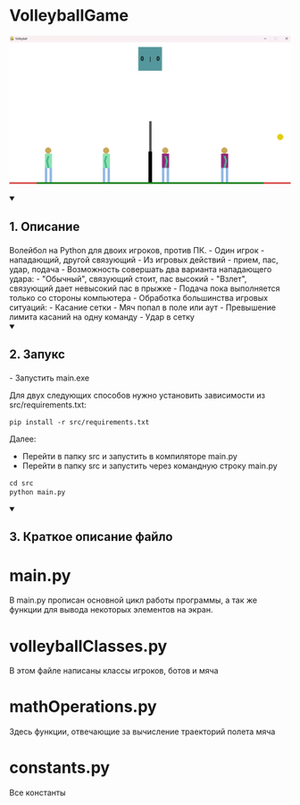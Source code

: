 # VolleyballGame

![Логотип](images/screenshot.png)


<details open>
  <summary>
    <h2>
      <p>
        1. Описание
      </p>
    </h2>
  </summary> 
    Волейбол на Python для двоих игроков, против ПК.
    - Один игрок - нападающий, другой связующий
    - Из игровых действий - прием, пас, удар, подача
    - Возможность совершать два варианта нападающего удара:
        - "Обычный", связующий стоит, пас высокий
        - "Взлет", связующий дает невысокий пас в прыжке
    - Подача пока выполняется только со стороны компьютера
    - Обработка большинства игровых ситуаций:
        - Касание сетки
        - Мяч попал в поле или аут
        - Превышение лимита касаний на одну команду
        - Удар в сетку
</details>

<details open>
  <summary>
    <h2>
      <p>
        2. Запукс
      </p>
    </h2>
  </summary> 
- Запустить main.exe

Для двух следующих способов нужно установить зависимости из src/requirements.txt:

```
pip install -r src/requirements.txt
```

Далее:
- Перейти в папку src и запустить в компиляторе main.py
- Перейти в папку src и запустить через командную строку main.py

```
cd src
python main.py
```
</details>

<details open>
  <summary>
    <h2>
      <p>
        3. Краткое описание файло
      </p>
    </h2>
  </summary> 

# main.py
В main.py прописан основной цикл работы программы, а так же функции для вывода некоторых элементов на экран.

# volleyballClasses.py
В этом файле написаны классы игроков, ботов и мяча

# mathOperations.py
Здесь функции, отвечающие за вычисление траекторий полета мяча

# constants.py
Все константы

</details>